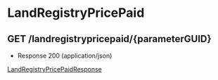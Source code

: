 # LandRegistryPricePaid


## GET /landregistrypricepaid/{parameterGUID}
- Response 200 (application/json)

[LandRegistryPricePaidResponse](LandRegistryPricePaidResponse.md)
